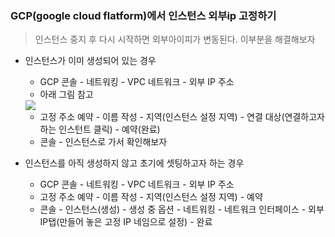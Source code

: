 ### GCP(google cloud flatform)에서 인스턴스 외부ip 고정하기

> 인스턴스 중지 후 다시 시작하면 외부아이피가 변동된다. 이부분을 해결해보자


- 인스턴스가 이미 생성되어 있는 경우
	- GCP 콘솔 - 네트워킹 - VPC 네트워크 - 외부 IP 주소
	- 아래 그림 참고
	<img src="https://github.com/twowinsh87/twowinsh87.github.io/blob/master/assets/etc_img/gcp_ip_2.png?raw=true">  

	- 고정 주소 예약 - 이름 작성 - 지역(인스턴스 설정 지역) - 연결 대상(연결하고자 하는 인스턴트 클릭) - 예약(완료)
	- 콘솔 - 인스턴스로 가서 확인해보자


- 인스턴스를 아직 생성하지 않고 초기에 셋팅하고자 하는 경우
	- GCP 콘솔 - 네트워킹 - VPC 네트워크 - 외부 IP 주소
	- 고정 주소 예약 - 이름 작성 - 지역(인스턴스 설정 지역) - 예약
	- 콘솔 - 인스턴스(생성) - 생성 중 옵션 - 네트워킹 - 네트워크 인터페이스 - 외부 IP탭(만들어 놓은 고정 IP 네임으로 설정) - 완료
